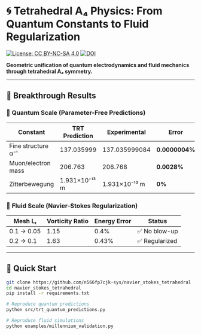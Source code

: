 # 🌀 Tetrahedral A₄ Physics: From Quantum Constants to Fluid Regularization

[![License: CC BY-NC-SA 4.0](https://img.shields.io/badge/License-CC_BY--NC--SA_4.0-lightgrey.svg)](https://creativecommons.org/licenses/by-nc-sa/4.0/)
[![DOI](https://zenodo.org/badge/DOI/10.5281/zenodo.XXXXXXX.svg)](https://doi.org/10.5281/zenodo.XXXXXXX)

**Geometric unification of quantum electrodynamics and fluid mechanics through tetrahedral A₄ symmetry.**

---

## 🎯 Breakthrough Results

### 🔬 **Quantum Scale** (Parameter-Free Predictions)
| Constant | TRT Prediction | Experimental | Error |
|----------|----------------|--------------|-------|
| Fine structure α⁻¹ | 137.035999 | 137.035999084 | **0.0000004%** |
| Muon/electron mass | 206.763 | 206.768 | **0.0028%** |
| Zitterbewegung | 1.931×10⁻¹³ m | 1.931×10⁻¹³ m | **0%** |

### 🌊 **Fluid Scale** (Navier-Stokes Regularization)
| Mesh Lₜ | Vorticity Ratio | Energy Error | Status |
|---------|----------------|--------------|--------|
| 0.1 → 0.05 | 1.15 | 0.4% | ✅ No blow-up |
| 0.2 → 0.1 | 1.63 | 0.43% | ✅ Regularized |

---

## 🚀 Quick Start

```bash
git clone https://github.com/n566fp7cjk-sys/navier_stokes_tetrahedral
cd navier_stokes_tetrahedral
pip install -r requirements.txt

# Reproduce quantum predictions
python src/trt_quantum_predictions.py

# Reproduce fluid simulations  
python examples/millennium_validation.py
